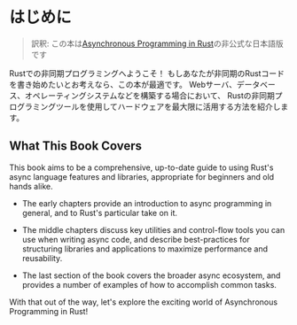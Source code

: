 # はじめに

> 訳釈: この本は[Asynchronous Programming in Rust](https://rust-lang.github.io/async-book/index.html)の非公式な日本語版です

Rustでの非同期プログラミングへようこそ！
もしあなたが非同期のRustコードを書き始めたいとお考えなら、この本が最適です。
Webサーバ、データベース、オペレーティングシステムなどを構築する場合において、
Rustの非同期プログラミングツールを使用してハードウェアを最大限に活用する方法を紹介します。

## What This Book Covers

This book aims to be a comprehensive, up-to-date guide to using Rust's async
language features and libraries, appropriate for beginners and old hands alike.

- The early chapters provide an introduction to async programming in general,
and to Rust's particular take on it.

- The middle chapters discuss key utilities and control-flow tools you can use
when writing async code, and describe best-practices for structuring libraries
and applications to maximize performance and reusability.

- The last section of the book covers the broader async ecosystem, and provides
a number of examples of how to accomplish common tasks.

With that out of the way, let's explore the exciting world of Asynchronous
Programming in Rust!
